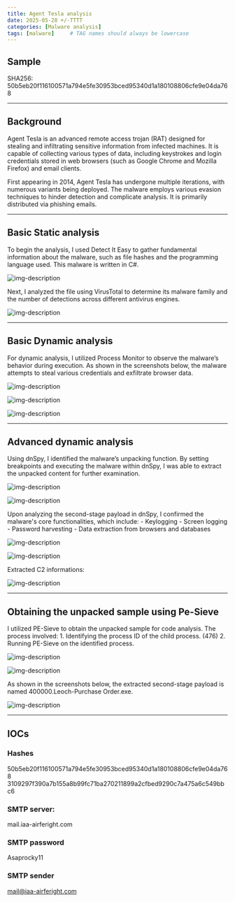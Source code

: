 ```yaml
---
title: Agent Tesla analysis
date: 2025-05-28 +/-TTTT
categories: [Malware analysis]
tags: [malware]     # TAG names should always be lowercase
---
```








## Sample

SHA256: 50b5eb20f116100571a794e5fe30953bced95340d1a180108806cfe9e04da768

* * *

## Background

Agent Tesla is an advanced remote access trojan (RAT) designed for stealing and infiltrating sensitive information from infected machines. It is capable of collecting various types of data, including keystrokes and login credentials stored in web browsers (such as Google Chrome and Mozilla Firefox) and email clients.

First appearing in 2014, Agent Tesla has undergone multiple iterations, with numerous variants being deployed. The malware employs various evasion techniques to hinder detection and complicate analysis. It is primarily distributed via phishing emails.

* * *

## Basic Static analysis

To begin the analysis, I used Detect It Easy to gather fundamental information about the malware, such as file hashes and the programming language used. This malware is written in C#.

![img-description](../assets/agent_tesla/1.png)

Next, I analyzed the file using VirusTotal to determine its malware family and the number of detections across different antivirus engines.

![img-description](../assets/agent_tesla/2.png)

* * *

## Basic Dynamic analysis

For dynamic analysis, I utilized Process Monitor to observe the malware’s behavior during execution. As shown in the screenshots below, the malware attempts to steal various credentials and exfiltrate browser data.

![img-description](../assets/agent_tesla/3.png)

![img-description](../assets/agent_tesla/4.png)

![img-description](../assets/agent_tesla/5.png)


* * *

## Advanced dynamic analysis

Using dnSpy, I identified the malware’s unpacking function. By setting breakpoints and executing the malware within dnSpy, I was able to extract the unpacked content for further examination.

![img-description](../assets/agent_tesla/6.png)

![img-description](../assets/agent_tesla/7.png)

Upon analyzing the second-stage payload in dnSpy, I confirmed the malware's core functionalities, which include:
	- Keylogging
	- Screen logging
	- Password harvesting
	- Data extraction from browsers and databases

![img-description](../assets/agent_tesla/8.png)

![img-description](../assets/agent_tesla/9.png)

Extracted C2 informations: 

![img-description](../assets/agent_tesla/10.png)

* * *

## Obtaining the unpacked sample using Pe-Sieve

I utilized PE-Sieve to obtain the unpacked sample for code analysis. The process involved:
	1. Identifying the process ID of the child process. (476)
	2. Running PE-Sieve on the identified process.

![img-description](../assets/agent_tesla/11.png)  

![img-description](../assets/agent_tesla/12.png)


As shown in the screenshots below, the extracted second-stage payload is named 400000.Leoch-Purchase Order.exe.

![img-description](../assets/agent_tesla/13.png)

* * *

## IOCs

### Hashes
50b5eb20f116100571a794e5fe30953bced95340d1a180108806cfe9e04da768  
3109297f390a7b155a8b99fc71ba270211899a2cfbed9290c7a475a6c549bbc6

### SMTP server:
mail.iaa-airferight.com

### SMTP password
Asaprocky11

### SMTP sender
mail@iaa-airferight.com